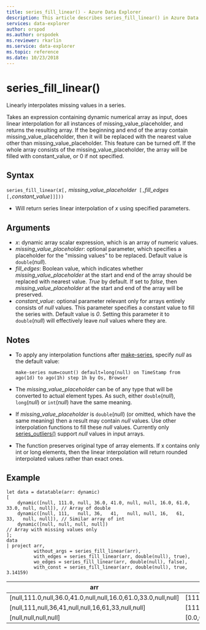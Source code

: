 ```yaml
---
title: series_fill_linear() - Azure Data Explorer
description: This article describes series_fill_linear() in Azure Data Explorer.
services: data-explorer
author: orspod
ms.author: orspodek
ms.reviewer: rkarlin
ms.service: data-explorer
ms.topic: reference
ms.date: 10/23/2018
---
```

# series_fill_linear()

Linearly interpolates missing values in a series.

Takes an expression containing dynamic numerical array as input, does linear interpolation for all instances of missing_value_placeholder, and returns the resulting array. If the beginning and end of the array contain missing_value_placeholder, then it will be replaced with the nearest value other than missing_value_placeholder. This feature can be turned off. If the whole array consists of the missing_value_placeholder, the array will be filled with constant_value, or 0 if not specified.  

## Syntax

`series_fill_linear(`*x*`[,` *missing_value_placeholder*` [,`*fill_edges*` [,`*constant_value*`]]]))`
* Will return series linear interpolation of *x* using specified parameters.
 

## Arguments

* *x*: dynamic array scalar expression, which is an array of numeric values.
* *missing_value_placeholder*: optional parameter, which specifies a placeholder for the "missing values" to be replaced. Default value is `double`(*null*).
* *fill_edges*: Boolean value, which indicates whether *missing_value_placeholder* at the start and end of the array should be replaced with nearest value. *True* by default. If set to *false*, then *missing_value_placeholder* at the start and end of the array will be preserved.
* *constant_value*: optional parameter relevant only for arrays entirely consists of *null* values. This parameter specifies a constant value to fill the series with. Default value is *0*. Setting this parameter it to `double`(*null*) will effectively leave *null* values where they are.

## Notes

* To apply any interpolation functions after [make-series](make-seriesoperator.md), specify *null* as the default value: 

    <!-- csl: https://help.kusto.windows.net:443/Samples -->
    ```kusto
    make-series num=count() default=long(null) on TimeStamp from ago(1d) to ago(1h) step 1h by Os, Browser
    ```

* The *missing_value_placeholder* can be of any type that will be converted to actual element types. As such, either `double`(*null*), `long`(*null*) or `int`(*null*) have the same meaning.
* If *missing_value_placeholder* is `double`(*null*) (or omitted, which have the same meaning) then a result may contain *null* values. Use other interpolation functions to fill these *null* values. Currently only [series_outliers()](series-outliersfunction.md) support *null* values in input arrays.
* The function preserves original type of array elements. If x contains only int or long elements, then the linear interpolation will return rounded interpolated values rather than exact ones.

## Example

<!-- csl: https://help.kusto.windows.net:443/Samples -->
```kusto
let data = datatable(arr: dynamic)
[
    dynamic([null, 111.0, null, 36.0, 41.0, null, null, 16.0, 61.0, 33.0, null, null]), // Array of double    
    dynamic([null, 111,   null, 36,   41,   null, null, 16,   61,   33,   null, null]), // Similar array of int
    dynamic([null, null, null, null])                                                   // Array with missing values only
];
data
| project arr, 
          without_args = series_fill_linear(arr),
          with_edges = series_fill_linear(arr, double(null), true),
          wo_edges = series_fill_linear(arr, double(null), false),
          with_const = series_fill_linear(arr, double(null), true, 3.14159)  

```

|arr|without_args|with_edges|wo_edges|with_const|
|---|---|---|---|---|
|[null,111.0,null,36.0,41.0,null,null,16.0,61.0,33.0,null,null]|[111.0,111.0,73.5,36.0,41.0,32.667,24.333,16.0,61.0,33.0,33.0,33.0]|[111.0,111.0,73.5,36.0,41.0,32.667,24.333,16.0,61.0,33.0,33.0,33.0]|[null,111.0,73.5,36.0,41.0,32.667,24.333,16.0,61.0,33.0,null,null]|[111.0,111.0,73.5,36.0,41.0,32.667,24.333,16.0,61.0,33.0,33.0,33.0]|
|[null,111,null,36,41,null,null,16,61,33,null,null]|[111,111,73,36,41,32,24,16,61,33,33,33]|[111,111,73,36,41,32,24,16,61,33,33,33]|[null,111,73,36,41,32,24,16,61,33,null,null]|[111,111,74,38,  41,32,24,16,61,33,33,33]|
|[null,null,null,null]|[0.0,0.0,0.0,0.0]|[0.0,0.0,0.0,0.0]|[0.0,0.0,0.0,0.0]|[3.14159,3.14159,3.14159,3.14159]|

